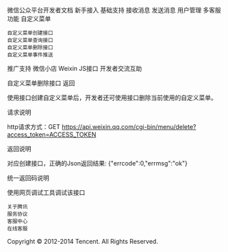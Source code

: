
微信公众平台开发者文档
新手接入
基础支持
接收消息
发送消息
用户管理
多客服功能
自定义菜单

    自定义菜单创建接口
    自定义菜单查询接口
    自定义菜单删除接口
    自定义菜单事件推送

推广支持
微信小店
Weixin JS接口
开发者交流互助

自定义菜单删除接口
返回

使用接口创建自定义菜单后，开发者还可使用接口删除当前使用的自定义菜单。

请求说明

http请求方式：GET
https://api.weixin.qq.com/cgi-bin/menu/delete?access_token=ACCESS_TOKEN

返回说明

对应创建接口，正确的Json返回结果:
{"errcode":0,"errmsg":"ok"}

统一返回码说明

使用网页调试工具调试该接口

    关于腾讯
    服务协议
    客服中心
    在线客服

Copyright © 2012-2014 Tencent. All Rights Reserved.


